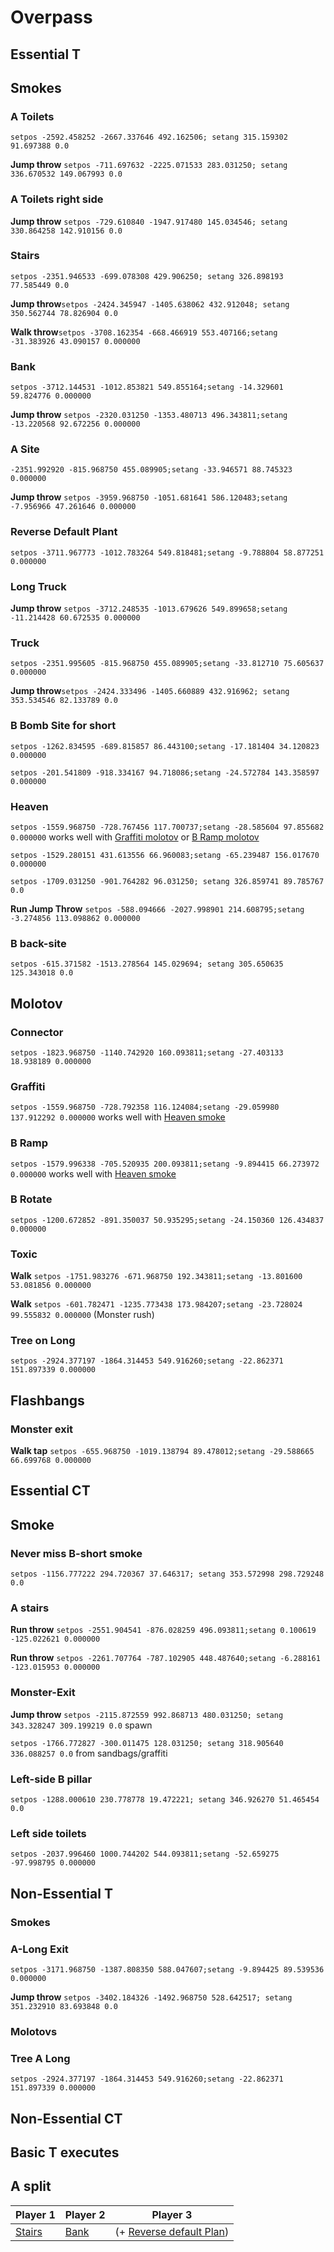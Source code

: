 # Overpass
## Essential T
## Smokes

### A Toilets
`setpos -2592.458252 -2667.337646 492.162506; setang 315.159302 91.697388 0.0`

**Jump throw** `setpos -711.697632 -2225.071533 283.031250; setang 336.670532 149.067993 0.0`
### A Toilets right side

**Jump throw** `setpos -729.610840 -1947.917480 145.034546; setang 330.864258 142.910156 0.0`

### Stairs
`setpos -2351.946533 -699.078308 429.906250; setang 326.898193 77.585449 0.0`

**Jump throw**`setpos -2424.345947 -1405.638062 432.912048; setang 350.562744 78.826904 0.0`

**Walk throw**`setpos -3708.162354 -668.466919 553.407166;setang -31.383926 43.090157 0.000000`

### Bank
`setpos -3712.144531 -1012.853821 549.855164;setang -14.329601 59.824776 0.000000`

**Jump throw** `setpos -2320.031250 -1353.480713 496.343811;setang -13.220568 92.672256 0.000000`

### A Site
`-2351.992920 -815.968750 455.089905;setang -33.946571 88.745323 0.000000`

**Jump throw** `setpos -3959.968750 -1051.681641 586.120483;setang -7.956966 47.261646 0.000000`

### Reverse Default Plant
`setpos -3711.967773 -1012.783264 549.818481;setang -9.788804 58.877251 0.000000`

### Long Truck

**Jump throw** `setpos -3712.248535 -1013.679626 549.899658;setang -11.214428 60.672535 0.000000`

### Truck
`setpos -2351.995605 -815.968750 455.089905;setang -33.812710 75.605637 0.000000`

**Jump throw**`setpos -2424.333496 -1405.660889 432.916962; setang 353.534546 82.133789 0.0`

### B Bomb Site for short
`setpos -1262.834595 -689.815857 86.443100;setang -17.181404 34.120823 0.000000`

`setpos -201.541809 -918.334167 94.718086;setang -24.572784 143.358597 0.000000`
### Heaven
`setpos -1559.968750 -728.767456 117.700737;setang -28.585604 97.855682 0.000000` works well with [Graffiti molotov](#graffiti) or [B Ramp molotov](#b-ramp)

`setpos -1529.280151 431.613556 66.960083;setang -65.239487 156.017670 0.000000`

`setpos -1709.031250 -901.764282 96.031250; setang 326.859741 89.785767 0.0`

**Run Jump Throw** `setpos -588.094666 -2027.998901 214.608795;setang -3.274856 113.098862 0.000000`

### B back-site
`setpos -615.371582 -1513.278564 145.029694; setang 305.650635 125.343018 0.0`
## Molotov
### Connector
`setpos -1823.968750 -1140.742920 160.093811;setang -27.403133 18.938189 0.000000`
### Graffiti
`setpos -1559.968750 -728.792358 116.124084;setang -29.059980 137.912292 0.000000` works well with [Heaven smoke](#heaven)
### B Ramp
`setpos -1579.996338 -705.520935 200.093811;setang -9.894415 66.273972 0.000000` works well with [Heaven smoke](#heaven)
### B Rotate
`setpos -1200.672852 -891.350037 50.935295;setang -24.150360 126.434837 0.000000`
### Toxic
**Walk** `setpos -1751.983276 -671.968750 192.343811;setang -13.801600 53.081856 0.000000`

**Walk** `setpos -601.782471 -1235.773438 173.984207;setang -23.728024 99.555832 0.000000` (Monster rush)
### Tree on Long
`setpos -2924.377197 -1864.314453 549.916260;setang -22.862371 151.897339 0.000000`
## Flashbangs
### Monster exit
**Walk tap** `setpos -655.968750 -1019.138794 89.478012;setang -29.588665 66.699768 0.000000`
## Essential CT
## Smoke
### Never miss B-short smoke
`setpos -1156.777222 294.720367 37.646317; setang 353.572998 298.729248 0.0`
### A stairs
**Run throw** `setpos -2551.904541 -876.028259 496.093811;setang 0.100619 -125.022621 0.000000`

**Run throw** `setpos -2261.707764 -787.102905 448.487640;setang -6.288161 -123.015953 0.000000`
### Monster-Exit
**Jump throw** `setpos -2115.872559 992.868713 480.031250; setang 343.328247 309.199219 0.0` spawn

`setpos -1766.772827 -300.011475 128.031250; setang 318.905640 336.088257 0.0` from sandbags/graffiti
### Left-side B pillar
`setpos -1288.000610 230.778778 19.472221; setang 346.926270 51.465454 0.0`
### Left side toilets
`setpos -2037.996460 1000.744202 544.093811;setang -52.659275 -97.998795 0.000000`
## Non-Essential T
### Smokes
### A-Long Exit
`setpos -3171.968750 -1387.808350 588.047607;setang -9.894425 89.539536 0.000000`

**Jump throw** `setpos -3402.184326 -1492.968750 528.642517; setang 351.232910 83.693848 0.0`

### Molotovs
### Tree A Long
`setpos -2924.377197 -1864.314453 549.916260;setang -22.862371 151.897339 0.000000`
## Non-Essential CT

## Basic T executes
## A split
| Player 1         | Player 2      | Player 3                                          |
|------------------|---------------|---------------------------------------------------|
|[Stairs](#stairs) | [Bank](#bank) | (+ [Reverse default Plan](#reverse-default-plant))|

